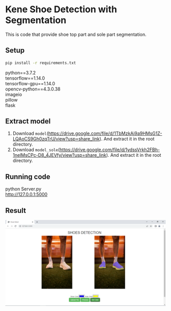 # Kene Shoe Detection with Segmentation

This is code that provide shoe top part and sole part segmentation.

## Setup
```bash
pip install -r requirements.txt
```
python==3.7.2\
tensorflow==1.14.0\
tensorflow-gpu==1.14.0\
opencv-python==4.3.0.38\
imageio\
pillow\
flask

## Extract model
1. Download `model`(https://drive.google.com/file/d/1TbMzkAi9a9HMsG1Z-LQAoCS9Gh0zqTrU/view?usp=share_link). And extract it in the root directory.
2. Download `model_sole`(https://drive.google.com/file/d/1ydssVrkh2FBh-1nelMsCPc-D8_4JEVfy/view?usp=share_link). And extract it in the root directory.

## Running code
python Server.py\
http://127.0.0.1:5000

## Result
![help/img.png](help/img.png)